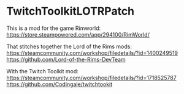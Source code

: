 # TwitchToolkitLOTRPatch

This is a mod for the game Rimworld:
https://store.steampowered.com/app/294100/RimWorld/

That stitches together the Lord of the Rims mods:
https://steamcommunity.com/workshop/filedetails/?id=1400249519
https://github.com/Lord-of-the-Rims-DevTeam

With the Twitch Toolkit mod:
https://steamcommunity.com/workshop/filedetails/?id=1718525787
https://github.com/Codingale/twitchtookit
